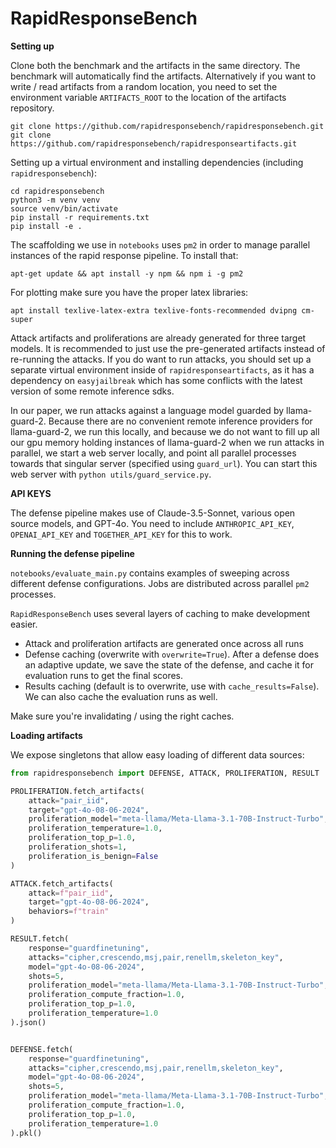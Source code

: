 # RapidResponseBench

**Setting up**


Clone both the benchmark and the artifacts in the same directory. The benchmark will automatically find the artifacts. Alternatively if you want to write / read artifacts from a random location, you need to set the environment variable `ARTIFACTS_ROOT` to the location of the artifacts repository.

```
git clone https://github.com/rapidresponsebench/rapidresponsebench.git
git clone https://github.com/rapidresponsebench/rapidresponseartifacts.git
```

Setting up a virtual environment and installing dependencies (including `rapidresponsebench`):
```
cd rapidresponsebench
python3 -m venv venv
source venv/bin/activate
pip install -r requirements.txt
pip install -e .
```


The scaffolding we use in `notebooks` uses `pm2` in order to manage parallel instances of the rapid response pipeline. To install that:

```
apt-get update && apt install -y npm && npm i -g pm2
```

For plotting make sure you have the proper latex libraries:

```
apt install texlive-latex-extra texlive-fonts-recommended dvipng cm-super
```



Attack artifacts and proliferations are already generated for three target models. It is recommended to just use the pre-generated artifacts instead of re-running the attacks. If you do want to run attacks, you should set up a separate virtual environment inside of  `rapidresponseartifacts`, as it has a dependency on `easyjailbreak` which has some conflicts with the latest version of some remote inference sdks.

In our paper, we run attacks against a language model guarded by llama-guard-2. Because there are no convenient remote inference providers for llama-guard-2, we run this locally, and because we do not want to fill up all our gpu memory holding instances of llama-guard-2 when we run attacks in parallel, we start a web server locally, and point all parallel processes towards that singular server (specified using `guard_url`). You can start this web server with `python utils/guard_service.py`.

**API KEYS**

The defense pipeline makes use of Claude-3.5-Sonnet, various open source models, and GPT-4o. You need to include `ANTHROPIC_API_KEY`, `OPENAI_API_KEY` and `TOGETHER_API_KEY` for this to work. 

**Running the defense pipeline**

`notebooks/evaluate_main.py` contains examples of sweeping across different defense configurations. Jobs are distributed across parallel `pm2` processes. 

`RapidResponseBench` uses several layers of caching to make development easier.

- Attack and proliferation artifacts are generated once across all runs
- Defense caching (overwrite with `overwrite=True`). After a defense does an adaptive update, we save the state of the defense, and cache it for evaluation runs to get the final scores. 
- Results caching (default is to overwrite, use with `cache_results=False`). We can also cache the evaluation runs as well.

Make sure you're invalidating / using the right caches. 

**Loading artifacts**

We expose singletons that allow easy loading of different data sources:

```python
from rapidresponsebench import DEFENSE, ATTACK, PROLIFERATION, RESULT

PROLIFERATION.fetch_artifacts(
    attack="pair_iid",
    target="gpt-4o-08-06-2024",
    proliferation_model="meta-llama/Meta-Llama-3.1-70B-Instruct-Turbo",
    proliferation_temperature=1.0,
    proliferation_top_p=1.0,
    proliferation_shots=1,
    proliferation_is_benign=False
)

ATTACK.fetch_artifacts(
    attack=f"pair_iid",
    target="gpt-4o-08-06-2024",
    behaviors=f"train"
)

RESULT.fetch(
    response="guardfinetuning",
    attacks="cipher,crescendo,msj,pair,renellm,skeleton_key",
    model="gpt-4o-08-06-2024",
    shots=5,
    proliferation_model="meta-llama/Meta-Llama-3.1-70B-Instruct-Turbo",
    proliferation_compute_fraction=1.0,
    proliferation_top_p=1.0,
    proliferation_temperature=1.0
).json()


DEFENSE.fetch(
    response="guardfinetuning",
    attacks="cipher,crescendo,msj,pair,renellm,skeleton_key",
    model="gpt-4o-08-06-2024",
    shots=5,
    proliferation_model="meta-llama/Meta-Llama-3.1-70B-Instruct-Turbo",
    proliferation_compute_fraction=1.0,
    proliferation_top_p=1.0,
    proliferation_temperature=1.0
).pkl()
```
